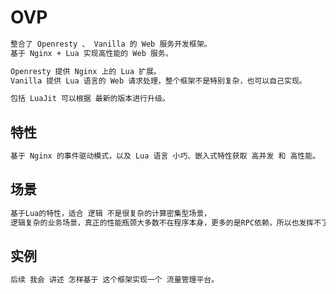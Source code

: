 # OVP
```md
整合了 Openresty 、 Vanilla 的 Web 服务开发框架。
基于 Nginx + Lua 实现高性能的 Web 服务。

Openresty 提供 Nginx 上的 Lua 扩展。
Vanilla 提供 Lua 语言的 Web 请求处理，整个框架不是特别复杂，也可以自己实现。

包括 LuaJit 可以根据 最新的版本进行升级。
```

## 特性
```md
基于 Nginx 的事件驱动模式，以及 Lua 语言 小巧、嵌入式特性获取 高并发 和 高性能。
```

## 场景
```md
基于Lua的特性，适合 逻辑 不是很复杂的计算密集型场景，
逻辑复杂的业务场景，真正的性能瓶颈大多数不在程序本身，更多的是RPC依赖，所以也发挥不了 OVP 框架的优势。
```

## 实例
```md
后续 我会 讲述 怎样基于 这个框架实现一个 流量管理平台。
```

